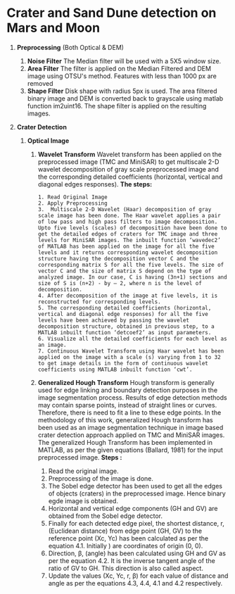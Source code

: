 # Crater and Sand Dune detection on Mars and Moon

1. **Preprocessing** (Both Optical & DEM)
    1. **Noise Filter** 
    The Median filter will be used with a 5X5 window size.
    2. **Area Filter**
    The filter is applied on the Median Filtered and DEM image using OTSU's method.
    Features with less than 1000 px are removed
    3. **Shape Filter** 
    Disk shape with radius 5px is used.
    The area filtered binary image and DEM is converted back to grayscale using matlab function im2uint16.
    The shape filter is applied on the resulting images.

2. **Crater Detection**
    1. **Optical Image**
        1. **Wavelet Transform** 
            Wavelet transform has been applied on the preprocessed image (TMC and MiniSAR) to get multiscale 2-D wavelet decomposition of gray scale preprocessed image and the corresponding detailed coefficients (horizontal, vertical and diagonal edges responses).
            **The steps:** 
            ```
            1. Read Original Image   
            2. Apply Preprocessing 
            3.  Multiscale 2-D Wavelet (Haar) decomposition of gray scale image has been done. The Haar wavelet applies a pair of low pass and high pass filters to image decomposition. Upto five levels (scales) of decomposition have been done to get the detailed edges of craters for TMC image and three levels for MiniSAR images. The inbuilt function ‘wavedec2’ of MATLAB has been applied on the image for all the five levels and it returns corresponding wavelet decomposition structure having the decomposition vector C and the corresponding matrix S for all the five levels. The size of vector C and the size of matrix S depend on the type of analyzed image. In our case, C is having (3n+1) sections and size of S is (n+2) - by – 2, where n is the level of decomposition.
            4. After decomposition of the image at five levels, it is reconstructed for corresponding levels. 
            5. The corresponding detailed coefficients (horizontal, vertical and diagonal edge responses) for all the five levels have been achieved by passing the wavelet decomposition structure, obtained in previous step, to a MATLAB inbuilt function ‘detcoef2’ as input parameters. 
            6. Visualize all the detailed coefficients for each level as an image.
            7. Continuous Wavelet Transform using Haar wavelet has been applied on the image with a scale (s) varying from 1 to 32 to get image details in the form of continuous wavelet coefficients using MATLAB inbuilt function ‘cwt’. 
            ```
        2. **Generalized Hough Transform**
            Hough transform is generally used for edge linking and boundary detection purposes in the image segmentation process. Results of edge detection methods may contain sparse points, instead of straight lines or curves. Therefore, there is need to fit a line to these edge points. In the methodology of this work, generalized Hough transform has been used as an image segmentation technique in image based crater detection approach applied on TMC and MiniSAR images. The generalized Hough Transform has been implemented in MATLAB, as per the given equations (Ballard, 1981) for the input preprocessed image. 
            **Steps :**
            
            1. Read the original image. 
            2. Preprocessing of the image is done. 
            3. The Sobel edge detector has been used to get all the edges of objects (craters) in the preprocessed image. Hence binary egde image is obtained. 
            4. Horizontal and vertical edge components (GH and GV) are obtained from the Sobel edge detector. 
            5. Finally for each detected edge pixel, the shortest distance, r, (Euclidean distance) from edge point (GH, GV) to the reference point (Xc, Yc) has been calculated as per the equation 4.1. Initially      ) are coordinates of origin (0, 0).
            6. Direction, β, (angle) has been calculated using GH and GV as per the equation 4.2. It is the inverse tangent angle of the ratio of GV to GH. This direction is also called aspect.                               
            7. Update the values (Xc, Yc, r, β) for each value of distance and angle as per the equations 4.3, 4.4, 4.1 and 4.2 respectively.  
 
